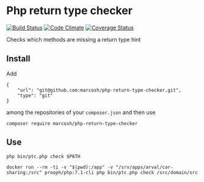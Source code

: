 # Php return type checker

[![Build Status](https://travis-ci.org/marcosh/php-type-checker.svg?branch=master)](https://travis-ci.org/marcosh/php-type-checker)
[![Code Climate](https://codeclimate.com/github/marcosh/php-type-checker/badges/gpa.svg)](https://codeclimate.com/github/marcosh/php-type-checker)
[![Coverage Status](https://coveralls.io/repos/github/marcosh/php-type-checker/badge.svg?branch=master)](https://coveralls.io/github/marcosh/php-type-checker?branch=master)

Checks which methods are missing a return type hint

## Install

Add 

```
{
    "url": "git@github.com:marcosh/php-return-type-checker.git",
    "type": "git"
}
```

among the repositories of your `composer.json` and then use

```
composer require marcosh/php-return-type-checker
```

## Use

```
php bin/ptc.php check $PATH
```

```
docker run --rm -ti -v "$(pwd):/app" -v "/srv/apps/arval/car-sharing:/src" prooph/php:7.1-cli php bin/ptc.php check /src/domain/src
```
